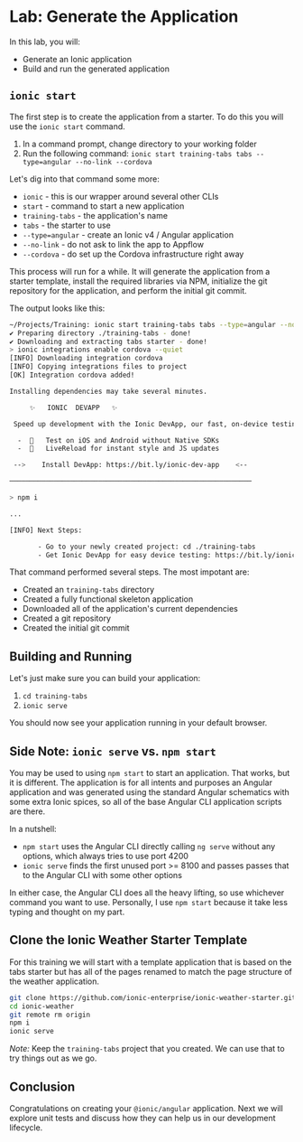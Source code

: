 # Lab: Generate the Application

In this lab, you will:

- Generate an Ionic application
- Build and run the generated application

## `ionic start`

The first step is to create the application from a starter. To do this you will use the `ionic start` command.

1. In a command prompt, change directory to your working folder
1. Run the following command: `ionic start training-tabs tabs --type=angular --no-link --cordova`

Let's dig into that command some more:

- `ionic` - this is our wrapper around several other CLIs
- `start` - command to start a new application
- `training-tabs` - the application's name
- `tabs` - the starter to use
- `--type=angular` - create an Ionic v4 / Angular application
- `--no-link` - do not ask to link the app to Appflow
- `--cordova` - do set up the Cordova infrastructure right away

This process will run for a while. It will generate the application from a starter template, install the required libraries via NPM, initialize the git repository for the application, and perform the initial git commit.

The output looks like this:

```bash
~/Projects/Training: ionic start training-tabs tabs --type=angular --no-link --cordova
✔ Preparing directory ./training-tabs - done!
✔ Downloading and extracting tabs starter - done!
> ionic integrations enable cordova --quiet
[INFO] Downloading integration cordova
[INFO] Copying integrations files to project
[OK] Integration cordova added!

Installing dependencies may take several minutes.

     ✨   IONIC  DEVAPP   ✨

 Speed up development with the Ionic DevApp, our fast, on-device testing mobile app

  -  🔑   Test on iOS and Android without Native SDKs
  -  🚀   LiveReload for instant style and JS updates

 -->    Install DevApp: https://bit.ly/ionic-dev-app    <--

────────────────────────────────────────────────────────────

> npm i

...

[INFO] Next Steps:

       - Go to your newly created project: cd ./training-tabs
       - Get Ionic DevApp for easy device testing: https://bit.ly/ionic-dev-app
```

That command performed several steps. The most impotant are:

- Created an `training-tabs` directory
- Created a fully functional skeleton application
- Downloaded all of the application's current dependencies
- Created a git repository
- Created the initial git commit

## Building and Running

Let's just make sure you can build your application:

1. `cd training-tabs`
1. `ionic serve`

You should now see your application running in your default browser.

## Side Note: `ionic serve` vs. `npm start`

You may be used to using `npm start` to start an application. That works, but it is different. The application is for all intents and purposes an Angular application and was generated using the standard Angular schematics with some extra Ionic spices, so all of the base Angular CLI application scripts are there.

In a nutshell:

- `npm start` uses the Angular CLI directly calling `ng serve` without any options, which always tries to use port 4200
- `ionic serve` finds the first unused port >= 8100 and passes passes that to the Angular CLI with some other options

In either case, the Angular CLI does all the heavy lifting, so use whichever command you want to use. Personally, I use `npm start` because it take less typing and thought on my part.

## Clone the Ionic Weather Starter Template

For this training we will start with a template application that is based on the tabs starter but has all of the pages renamed to match the page structure of the weather application.

```bash
git clone https://github.com/ionic-enterprise/ionic-weather-starter.git ionic-weather
cd ionic-weather
git remote rm origin
npm i
ionic serve
```

*Note:* Keep the `training-tabs` project that you created. We can use that to try things out as we go.

## Conclusion

Congratulations on creating your `@ionic/angular` application. Next we will explore unit tests and discuss how they can help us in our development lifecycle.
